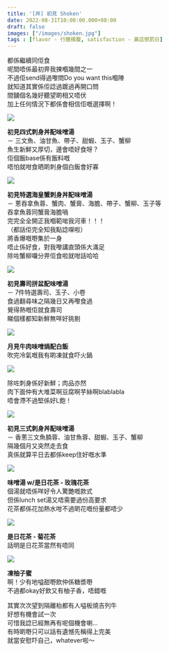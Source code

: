```yaml
---
title: '[丼] 初見 Shoken'
date: 2022-08-31T10:00:00.000+08:00
draft: false
images: ["/images/shoken.jpg"]
tags : [flavor - 行膳積腹, satisfaction - 黃店懲罰日]
---
```


都係繼續同佢食  
呢間唔係最初畀我揀嗰幾間之一  
不過佢send得過嚟問Do you want this嗰陣  
就知道其實係佢諗過踱過再開口問  
間舖個名幾好聽望啲相又唔伏  
加上任何情況下都係會相信佢嘅選擇啊！  

![](/images/shoken9.jpg)

**初見四式刺身丼配味噌湯**  
－ 三文魚、油甘魚、帶子、甜蝦、玉子、蟹柳  
魚生新鮮又厚切，邊會唔好食呀？  
佢個飯base係有飯料嘅  
唔怕就咁食晒啲刺身個白飯會好寡  

![](/images/shoken1.jpg)

**初見特選海皇蟹刺身丼配味噌湯**  
－ 蔥吞拿魚蓉、蟹肉、蟹膏、海膽、帶子、蟹柳、玉子等  
吞拿魚蓉同蟹膏海膽喎  
完完全全開正我嗰範啱我河車！！！  
（都話佢完全知我點諗㗎啦）  
將香爆嘅嘢集於一身  
唔止係好食，對我嚟講直頭係大滿足  
除咗蟹柳囉分畀佢食啦就咁話哈哈  

![](/images/shoken2.jpg)

**初見壽司拼盆配味噌湯**  
－ 7件特選壽司、玉子、小卷  
食過翻尋味之隔幾日又再嚟食過  
覺得熱嘅佢就食壽司  
睇個樣都知新鮮無咩好挑剔  

![](/images/shoken3.jpg)

**月見牛肉味噌煱配白飯**  
吹完冷氣嘅我有啲凍就食吓火鍋  

![](/images/shoken4.jpg)

除咗刺身係好新鮮；肉品亦然  
肉下面仲有大堆菜啊豆腐啊芋絲啊blablabla  
唔會滯不過堅係好L飽！  

![](/images/shoken7.jpg)

**初見三式刺身丼配味噌湯**  
－ 香蔥三文魚腩蓉、油甘魚蓉、甜蝦、玉子、蟹柳  
隔幾個月又突然走去食  
真係就算平日去都係keep住好嘅水準

![](/images/shoken5.jpg)

**味噌湯 w/是日花茶 - 玫瑰花茶**  
個湯就唔係咩好令人驚艷嘅款式  
但係lunch set湯又唔需要過份高要求  
花茶都係花加熱水咁不過啲花嘅份量都唔少  

![](/images/shoken6.jpg)

**是日花茶 - 菊花茶**  
話明是日花茶當然有唔同  

![](/images/shoken8.jpg)

**凍柚子蜜**  
啊！少有地嗌甜嘢飲仲係糖漿嘢   
不過都okay好飲又有柚子香，唔錯嘅   
  
其實次次望到隔離枱都有人嗌板燒吉列牛  
好想有機會試一次  
可惜我諗已經無再有呢個機會喇...  
有時啲嘢只可以話有遺憾先稱得上完美  
就當安慰吓自己，whatever啦～  
